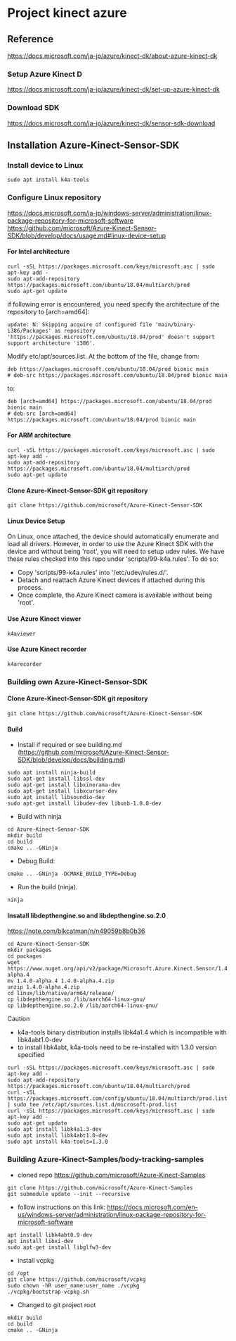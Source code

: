 # Project kinect azure

## Reference
https://docs.microsoft.com/ja-jp/azure/kinect-dk/about-azure-kinect-dk
### Setup Azure Kinect D
https://docs.microsoft.com/ja-jp/azure/kinect-dk/set-up-azure-kinect-dk
### Download SDK
https://docs.microsoft.com/ja-jp/azure/kinect-dk/sensor-sdk-download

## Installation Azure-Kinect-Sensor-SDK
### Install device to Linux
```
sudo apt install k4a-tools
```
### Configure Linux repository
https://docs.microsoft.com/ja-jp/windows-server/administration/linux-package-repository-for-microsoft-software
https://github.com/microsoft/Azure-Kinect-Sensor-SDK/blob/develop/docs/usage.md#linux-device-setup

#### For Intel architecture
```
curl -sSL https://packages.microsoft.com/keys/microsoft.asc | sudo apt-key add -
sudo apt-add-repository https://packages.microsoft.com/ubuntu/18.04/multiarch/prod
sudo apt-get update
```
if following error is encountered, you need specify the architecture of the repository to [arch=amd64]:
```
update: N: Skipping acquire of configured file 'main/binary-i386/Packages' as repository 'https://packages.microsoft.com/ubuntu/18.04/prod' doesn't support support architecture 'i386'.
```
Modify etc/apt/sources.list. At the bottom of the file, change from:
```
deb https://packages.microsoft.com/ubuntu/18.04/prod bionic main
# deb-src https://packages.microsoft.com/ubuntu/18.04/prod bionic main
```
to:
```
deb [arch=amd64] https://packages.microsoft.com/ubuntu/18.04/prod bionic main
# deb-src [arch=amd64] https://packages.microsoft.com/ubuntu/18.04/prod bionic main
```

#### For ARM architecture
```
curl -sSL https://packages.microsoft.com/keys/microsoft.asc | sudo apt-key add -
sudo apt-add-repository https://packages.microsoft.com/ubuntu/18.04/multiarch/prod
sudo apt-get update
```
#### Clone Azure-Kinect-Sensor-SDK git repository
```
git clone https://github.com/microsoft/Azure-Kinect-Sensor-SDK
```
#### Linux Device Setup
On Linux, once attached, the device should automatically enumerate and load all drivers. However, in order to use the Azure Kinect SDK with the device and without being 'root', you will need to setup udev rules. We have these rules checked into this repo under 'scripts/99-k4a.rules'. To do so:
- Copy 'scripts/99-k4a.rules' into '/etc/udev/rules.d/'.
- Detach and reattach Azure Kinect devices if attached during this process.
- Once complete, the Azure Kinect camera is available without being 'root'.

#### Use Azure Kinect viewer
```
k4aviewer
```
#### Use Azure Kinect recorder
```
k4arecorder
```
### Building own Azure-Kinect-Sensor-SDK
#### Clone Azure-Kinect-Sensor-SDK git repository
```
git clone https://github.com/microsoft/Azure-Kinect-Sensor-SDK
```
#### Build
- Install if required or see building.md (https://github.com/microsoft/Azure-Kinect-Sensor-SDK/blob/develop/docs/building.md)
```
sudo apt install ninja-build
sudo apt-get install libssl-dev
sudo apt-get install libxinerama-dev
sudo apt-get install libxcursor-dev
sudo apt install libsoundio-dev
sudo apt-get install libudev-dev libusb-1.0.0-dev
```
- Build with ninja
```
cd Azure-Kinect-Sensor-SDK
mkdir build
cd build
cmake .. -GNinja
```
- Debug Build:
```
cmake .. -GNinja -DCMAKE_BUILD_TYPE=Debug
```
- Run the build (ninja).
```
ninja
```
#### Insatall libdepthengine.so and libdepthengine.so.2.0
https://note.com/blkcatman/n/n49059b8b0b36
```
cd Azure-Kinect-Sensor-SDK
mkdir packages
cd packages
wget https://www.nuget.org/api/v2/package/Microsoft.Azure.Kinect.Sensor/1.4.0-alpha.4
mv 1.4.0-alpha.4 1.4.0-alpha.4.zip
unzip 1.4.0-alpha.4.zip
cd linux/lib/native/arm64/release/
cp libdepthengine.so /lib/aarch64-linux-gnu/
cp libdepthengine.so.2.0 /lib/aarch64-linux-gnu/
```
Caution
- k4a-tools binary distribution installs libk4a1.4 which is incompatible with libk4abt1.0-dev
- to install libk4abt, k4a-tools need to be re-installed with 1.3.0 version specified
```
curl -sSL https://packages.microsoft.com/keys/microsoft.asc | sudo apt-key add -
sudo apt-add-repository https://packages.microsoft.com/ubuntu/18.04/multiarch/prod
curl -sSL https://packages.microsoft.com/config/ubuntu/18.04/multiarch/prod.list | sudo tee /etc/apt/sources.list.d/microsoft-prod.list
curl -sSL https://packages.microsoft.com/keys/microsoft.asc | sudo apt-key add -
sudo apt-get update
sudo apt install libk4a1.3-dev
sudo apt install libk4abt1.0-dev
sudo apt install k4a-tools=1.3.0
```

### Building Azure-Kinect-Samples/body-tracking-samples
- cloned repo https://github.com/microsoft/Azure-Kinect-Samples
```
git clone https://github.com/microsoft/Azure-Kinect-Samples
git submodule update --init --recursive
```
- follow instructions on this link: https://docs.microsoft.com/en-us/windows-server/administration/linux-package-repository-for-microsoft-software
```
apt install libk4abt0.9-dev
apt install libxi-dev
sudo apt-get install libglfw3-dev
```
- install vcpkg
```
cd /opt
git clone https://github.com/microsoft/vcpkg
sudo chown -hR user_name:user_name ./vcpkg
./vcpkg/bootstrap-vcpkg.sh
```
- Changed to git project root
```
mkdir build
cd build
cmake .. -GNinja
```
